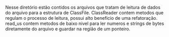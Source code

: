 Nesse diretório estão contidos os arquivos que tratam de leitura de dados do arquivo para a estrutura de ClassFile.
ClassReader contem metodos que regulam o processo de leitura, possui alto beneficio de uma refatoração.
read_us contem metodos de baixo nivel para ler numeros e strings de bytes diretamente do arquivo e guardar na região de um ponteiro.